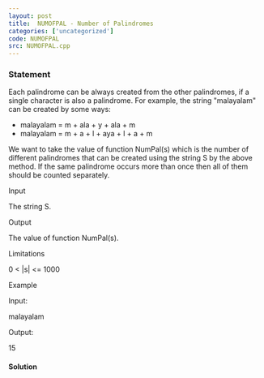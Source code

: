 ```yaml
---
layout: post
title:  NUMOFPAL - Number of Palindromes
categories: ['uncategorized']
code: NUMOFPAL
src: NUMOFPAL.cpp
---
```


### **Statement**

Each palindrome can be always created from the other palindromes, if a single
character is also a palindrome. For example, the string "malayalam" can be
created by some ways:

  
* malayalam = m + ala + y + ala + m  
* malayalam = m + a + l + aya + l + a + m  
  
We want to take the value of function NumPal(s) which is the number of
different palindromes that can be created using the string S by the above
method. If the same palindrome occurs more than once then all of them should
be counted separately.  

  

Input

The string S.

  

Output

The value of function NumPal(s).

  

Limitations

0 < |s| <= 1000

  

Example

  

Input:

malayalam

Output:

15



#### **Solution**



